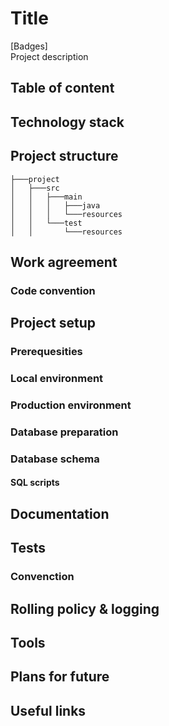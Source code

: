 # Title
[Badges]  
Project description
## Table of content
## Technology stack
## Project structure
```
├───project
│   ├───src
│   │   ├───main
│   │   │   ├───java
│   │   │   └───resources
│   │   └───test
│   │       └───resources
```
## Work agreement
### Code convention
## Project setup
### Prerequesities
### Local environment
### Production environment
### Database preparation
### Database schema
#### SQL scripts
## Documentation
## Tests
### Convenction
## Rolling policy & logging
## Tools
## Plans for future
## Useful links

